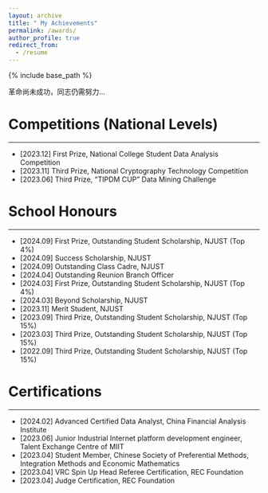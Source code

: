 ```yaml
---
layout: archive
title: " My Achievements"
permalink: /awards/
author_profile: true
redirect_from:
  - /resume
---
```


{% include base_path %}

革命尚未成功，同志仍需努力...

Competitions (National Levels)
======
---
* [2023.12] First Prize, National College Student Data Analysis Competition
* [2023.11] Third Prize, National Cryptography Technology Competition
* [2023.06] Third Prize, “TIPDM CUP” Data Mining Challenge


School Honours
======
---
* [2024.09] First Prize, Outstanding Student Scholarship, NJUST (Top 4%)
* [2024.09] Success Scholarship, NJUST
* [2024.09] Outstanding Class Cadre, NJUST
* [2024.04] Outstanding Reunion Branch Officer
* [2024.03] First Prize, Outstanding Student Scholarship, NJUST (Top 4%)
* [2024.03] Beyond Scholarship, NJUST
* [2023.11] Merit Student, NJUST
* [2023.09] Third Prize, Outstanding Student Scholarship, NJUST (Top 15%)
* [2023.03] Third Prize, Outstanding Student Scholarship, NJUST (Top 15%)
* [2022.09] Third Prize, Outstanding Student Scholarship, NJUST (Top 15%)


Certifications
======
---
* [2024.02] Advanced Certified Data Analyst, China Financial Analysis Institute
* [2023.06] Junior Industrial Internet platform development engineer, Talent Exchange Centre of MIIT
* [2023.04] Student Member, Chinese Society of Preferential Methods, Integration Methods and Economic Mathematics
* [2023.04] VRC Spin Up Head Referee Certification, REC Foundation
* [2023.04] Judge Certification, REC Foundation
